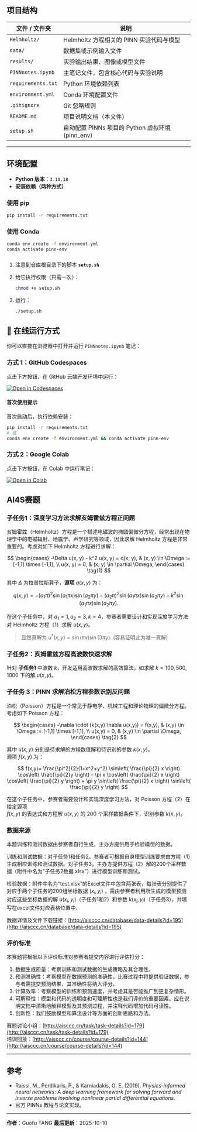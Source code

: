 ## 项目结构

| 文件 / 文件夹    | 说明                             |
|------------------|----------------------------------|
| `Helmholtz/`     | Helmholtz 方程相关的 PINN 实验代码与模型 |
| `data/`          | 数据集或示例输入文件             |
| `results/`       | 实验输出结果、图像或模型文件     |
| `PINNnotes.ipynb`| 主笔记文件，包含核心代码与实验说明 |
| `requirements.txt` | Python 环境依赖列表             |
| `environment.yml`  | Conda 环境配置文件               |
| `.gitignore`     | Git 忽略规则                     |
| `README.md`      | 项目说明文档（本文件）           |
| `setup.sh`      | 自动配置 PINNs 项目的 Python 虚拟环境 (pinn_env) |

---

## 环境配置

- **Python 版本**：`3.10.18`
- **安装依赖（两种方式）**

### 使用 pip
```bash
pip install -r requirements.txt
````

### 使用 Conda

```bash
conda env create -f environment.yml
conda activate pinn-env
```
### 

1. 注意到仓库根目录下的脚本
   **`setup.sh`**

2. 给它执行权限（只需一次）：

   ```bash
   chmod +x setup.sh
   ```

3. 运行：

   ```bash
   ./setup.sh
   ```

## 🚀 在线运行方式

你可以直接在浏览器中打开并运行 `PINNnotes.ipynb` 笔记：

### 方式 1：GitHub Codespaces

点击下方按钮，在 GitHub 云端开发环境中运行：

[![Open in Codespaces](https://github.com/codespaces/badge.svg)](https://github.com/codespaces/new?hide_repo_select=true&ref=main&repo=PLANCK234/2025AI4S_PDE)

#### 首次使用提示

首次启动后，执行依赖安装：
```bash
pip install -r requirements.txt
# 或
conda env create -f environment.yml && conda activate pinn-env
```

### 方式 2：Google Colab

点击下方按钮，在 Colab 中运行笔记：

[![Open in Colab](https://colab.research.google.com/assets/colab-badge.svg)](https://colab.research.google.com/github/PLANCK234/2025AI4S_PDE/blob/main/PINNnotes.ipynb)

## AI4S赛题

### 子任务1：深度学习方法求解亥姆霍兹方程正问题

亥姆霍兹（Helmholtz）方程是一个描述电磁波的椭圆偏微分方程，经常出现在物理学中的电磁辐射、地震学、声学研究等领域，因此求解 Helmholtz 方程是非常重要的。考虑对如下 Helmholtz 方程进行求解：

$$
\begin{cases}
-\Delta u(x, y) - k^2 u(x, y) = q(x, y), & (x, y) \in \Omega := [-1,1] \times [-1,1], \\
u(x, y) = 0, & (x, y) \in \partial \Omega,
\end{cases}
\tag{1}
$$

其中 $\Delta$ 为拉普拉斯算子，**源项** $q(x, y)$ 为：

$$
q(x, y) = -(a_1 \pi)^2 \sin(a_1 \pi x)\sin(a_2 \pi y)
          - (a_2 \pi)^2 \sin(a_1 \pi x)\sin(a_2 \pi y)
          - k^2 \sin(a_1 \pi x)\sin(a_2 \pi y).
$$

在这个子任务中，对 $a_1 = 1, a_2 = 3, k = 4$，参赛者需要设计和实现深度学习方法对 Helmholtz 方程（1）求解 $u(x, y)$。
> 显然真解为 $u^*(x, y) = \sin(\pi x) \sin(3 \pi y)$. (容易证明此为唯一真解)

### 子任务2：亥姆霍兹方程高波数快速求解

针对 **子任务1** 中波数 $k$，开发适用高波数求解的高效算法，如求解 $k = 100, 500, 1000$ 下的解 $u(x, y)$。

### 子任务 3：PINN 求解泊松方程参数识别反问题

泊松（Poisson）方程是一个常见于静电学、机械工程和理论物理的偏微分方程。  
考虑如下 Poisson 方程：

$$
\begin{cases}
-\nabla \cdot (k(x,y) \nabla u(x,y)) = f(x,y), & (x,y) \in \Omega := [-1,1] \times [-1,1], \\
u(x,y) = 0, & (x,y) \in \partial \Omega,
\end{cases}
\tag{2}
$$

其中 $u(x,y)$ 分别是待求解的方程数值解和待识别的参数 $k(x,y)$。  
源项 $f(x,y)$ 为：

$$
f(x,y)= \frac{\pi^2}{2}(1+x^2+y^2) \sin\left( \frac{\pi}{2} x \right) \cos\left( \frac{\pi}{2}y \right) - \pi x \cos\left( \frac{\pi}{2} x \right) \cos\left( \frac{\pi}{2} y \right) + \pi y \sin\left( \frac{\pi}{2} x \right) \sin\left( \frac{\pi}{2} y \right)
$$

在这个子任务中，参赛者需要设计和实现深度学习方法，对 Poisson 方程（2）在给定源项  
$f(x,y)$ 的表达式和方程解 $u(x,y)$ 的 200 个采样数据条件下，识别参数 $k(x,y)$。

### 数据来源

本题训练和测试数据由参赛者自行生成，主办方提供用于检验模型的数据。

训练和测试数据：对子任务1和任务2，参赛者可根据自身模型训练要求由方程（1）生成相应训练和测试数据。对子任务3，主办方提供方程（2）解的200个采样数据（附件中名为“子任务2数据.xlsx”）进行模型训练和测试。

检验数据：附件中名为“test.xlsx”的Excel文件中包含两张表，每张表分别提供了对应于两个子任务的200组坐标数据 $(x_i,y_i)$ ，需由参赛者利用所生成的模型预测对应这些坐标数据的解 $u(x_i,y_i)$（子任务1和2）和参数 $k(x_i,y_i)$（子任务3），并填写在excel文件对应表格位置中.

数据详情及文件下载链接：[http://aisccc.cn/database/data-details?id=195](http://aisccc.cn/database/data-details?id=195)

### 评价标准

本赛题将根据以下评价标准对参赛者提交内容进行评估打分：
1. 数据生成质量：考察训练和测试数据的生成策略及其合理性。
2. 预测准确性：考察模型在数据预测的准确性，比赛过程中将提供验证数据，参与者需提交预测结果，其准确性将纳入评分。
3. 计算效率：考察模型的训练和预测速度，并考虑其是否能推广到更复杂情形。
4. 可解释性：模型和代码的透明度和可理解性也是我们评价的重要因素。应在说明文档中清晰地解释模型及其预测过程，并注释代码增加代码可读性。
5. 创新性：我们鼓励模型和算法设计等方面的创新思路和方法。


赛题讨论小组：[http://aisccc.cn/task/task-details?id=179](http://aisccc.cn/task/task-details?id=179)  
培训回放：[http://aisccc.cn/course/course-details?id=144](http://aisccc.cn/course/course-details?id=144)

---
## 参考

* Raissi, M., Perdikaris, P., & Karniadakis, G. E. (2019). *Physics-informed neural networks: A deep learning framework for solving forward and inverse problems involving nonlinear partial differential equations.*
* 官方 PINNs 教程与论文实现。

---

**作者**：Guofu TANG
**最后更新**：2025-10-10

